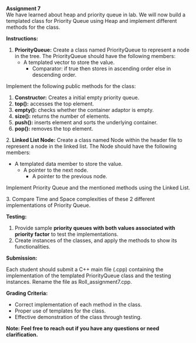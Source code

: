 **Assignment 7**  
We have learned about heap and priority queue in lab. We will now build a templated class for Priority Queue using Heap and implement different methods for the class.

**Instructions:**

1. **PriorityQueue:** Create a class named PriorityQueue to represent a node in the tree. The PriorityQueue should have the following members:  
   * A templated vector to store the value.  
     * Comparator: if true then stores in ascending order else in descending order.

Implement the following public methods for the class:

1. **Constructor:** Creates a initial empty priority queue.  
2. **top():** accesses the top element.  
3. **empty():** checks whether the container adaptor is empty.  
4. **size():** returns the number of elements.  
5. **push():** inserts element and sorts the underlying container.  
6. **pop():** removes the top element.

2\. **Linked List Node:** Create a class named Node within the header file to represent a node in the linked list. The Node should have the following members:

* A templated data member to store the value.  
  * A pointer to the next node.  
    * A pointer to the previous node.

Implement Priority Queue and the mentioned methods using the Linked List.

3\. Compare Time and Space complexities of these 2 different implementations of Priority Queue.

**Testing:**

1. Provide sample **priority queues with both values associated with priority factor** to test the implementations.  
2. Create instances of the classes, and apply the methods to show its functionalities.

**Submission:**

Each student should submit a C++ main file (.cpp) containing the implementation of the templated PriorityQueue class and the testing instances. Rename the file as Roll\_assignment7.cpp.

**Grading Criteria:**

* Correct implementation of each method in the class.  
* Proper use of templates for the class.  
* Effective demonstration of the class through testing.

**Note: Feel free to reach out if you have any questions or need clarification.**

